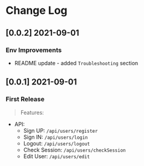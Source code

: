 # Change Log

## [0.0.2] 2021-09-01
### Env Improvements

- README update - added `Troubleshooting` section

## [0.0.1] 2021-09-01
### First Release

> Features: 

- API:
   - Sign UP: `/api/users/register`
   - Sign IN: `/api/users/login`
   - Logout: `/api/users/logout`
   - Check Session: `/api/users/checkSession`
   - Edit User: `/api/users/edit`
